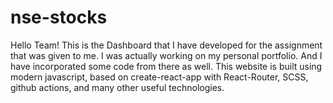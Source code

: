 # nse-stocks
Hello Team! This is the Dashboard that I have developed for the assignment that was given to me. I was actually working on my personal portfolio. And I have incorporated some code from there as well. This website is built using modern javascript, based on create-react-app with React-Router, SCSS, github actions, and many other useful technologies.
